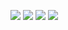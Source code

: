 [![][website]](https://www.jaeungkim.ca)
[![][linkedin]]([https://www.linkedin.com/in/%ED%98%84%EA%B5%AC-%EA%B0%95-0991aa207](https://www.linkedin.com/in/jaeungkim0526/))
[![][mail]](mailto:jaewoongkim95@gmail.com)
[![][blog]]([https://medium.com/@jaeungkim](https://medium.com/@jaeungkim))
<!---------------------------
---------------------------->

[website]: https://img.shields.io/badge/Portfolio-742ddd?style=flat&logoColor=white&logo=QuickLook
[linkedin]: https://img.shields.io/badge/LinkedIn-2867b2?style=flat&logoColor=white&logo=LinkedIn
[blog]: https://img.shields.io/badge/Blog-20c997?style=flat&logoColor=white&logo=GitBook
[mail]: https://img.shields.io/badge/Mail-ea4335?style=flat&logoColor=white&logo=Gmail
